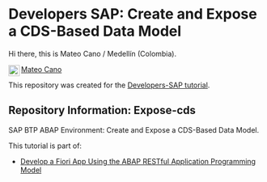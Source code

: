 # Developers SAP: Create and Expose a CDS-Based Data Model


Hi there, this is Mateo Cano / Medellín (Colombia).

<a href="https://www.linkedin.com/in/mateocanoc/">
  <img align="left" alt="Mateo Cano LinkedIn" width="22px" src="https://raw.githubusercontent.com/peterthehan/peterthehan/master/assets/linkedin.svg" />
  Mateo Cano
</a><br>

This repository was created for the [Developers-SAP tutorial](https://developers.sap.com/tutorials/abap-environment-data-model.html). 

## Repository Information: Expose-cds


SAP BTP ABAP Environment: Create and Expose a CDS-Based Data Model.

This tutorial is part of:

- [Develop a Fiori App Using the ABAP RESTful Application Programming Model](https://developers.sap.com/group.abap-env-restful-managed.html)


